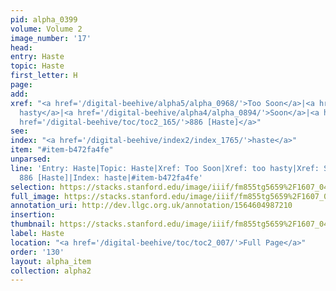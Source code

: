 ```yaml
---
pid: alpha_0399
volume: Volume 2
image_number: '17'
head: 
entry: Haste
topic: Haste
first_letter: H
page: 
add: 
xref: "<a href='/digital-beehive/alpha5/alpha_0968/'>Too Soon</a>|<a href='/digital-beehive/alpha5/alpha_0962/'>too
  hasty</a>|<a href='/digital-beehive/alpha4/alpha_0894/'>Soon</a>|<a href='/digital-beehive/num1/num_0182/'>dispatch</a>|<a
  href='/digital-beehive/toc/toc2_165/'>886 [Haste]</a>"
see: 
index: "<a href='/digital-beehive/index2/index_1765/'>haste</a>"
item: "#item-b472fa4fe"
unparsed: 
line: 'Entry: Haste|Topic: Haste|Xref: Too Soon|Xref: too hasty|Xref: Soon|Xref: dispatch|Xref:
  886 [Haste]|Index: haste|#item-b472fa4fe'
selection: https://stacks.stanford.edu/image/iiif/fm855tg5659%2F1607_0484/385,648,3033,544/full/0/default.jpg
full_image: https://stacks.stanford.edu/image/iiif/fm855tg5659%2F1607_0484/full/full/0/default.jpg
annotation_uri: http://dev.llgc.org.uk/annotation/1564604987210
insertion: 
thumbnail: https://stacks.stanford.edu/image/iiif/fm855tg5659%2F1607_0484/385,648,600,180/250,/0/default.jpg
label: Haste
location: "<a href='/digital-beehive/toc/toc2_007/'>Full Page</a>"
order: '130'
layout: alpha_item
collection: alpha2
---
```

